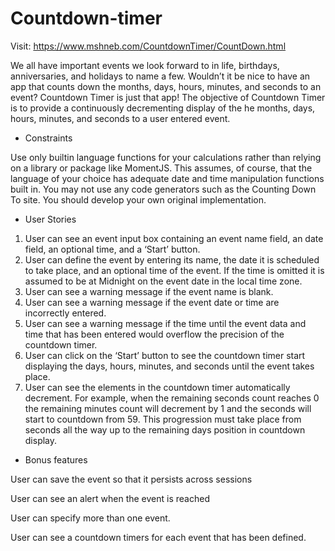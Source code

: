 # Countdown-timer

Visit: https://www.mshneb.com/CountdownTimer/CountDown.html

We all have important events we look forward to in life, birthdays,
anniversaries, and holidays to name a few. Wouldn’t it be nice to have an
app that counts down the months, days, hours, minutes, and seconds to
an event? Countdown Timer is just that app!
The objective of Countdown Timer is to provide a continuously
decrementing display of the he months, days, hours, minutes, and
seconds to a user entered event.

- Constraints

Use only builtin language functions for your calculations rather than
relying on a library or package like MomentJS. This assumes, of
course, that the language of your choice has adequate date and time
manipulation functions built in.
You may not use any code generators such as the Counting Down To
site. You should develop your own original implementation.

- User Stories

1. User can see an event input box containing an event name field, an
date field, an optional time, and a ‘Start’ button.
2. User can define the event by entering its name, the date it is
scheduled to take place, and an optional time of the event. If the time
is omitted it is assumed to be at Midnight on the event date in the
local time zone.
3. User can see a warning message if the event name is blank.
4. User can see a warning message if the event date or time are
incorrectly entered.
6. User can see a warning message if the time until the event data and
time that has been entered would overflow the precision of the
countdown timer.
7. User can click on the ‘Start’ button to see the countdown timer start
displaying the days, hours, minutes, and seconds until the event
takes place.
8. User can see the elements in the countdown timer automatically
decrement. For example, when the remaining seconds count reaches
0 the remaining minutes count will decrement by 1 and the seconds
will start to countdown from 59. This progression must take place
from seconds all the way up to the remaining days position in
countdown display.
- Bonus features

User can save the event so that it persists across sessions

User can see an alert when the event is reached

User can specify more than one event.

User can see a countdown timers for each event that has been
defined.
